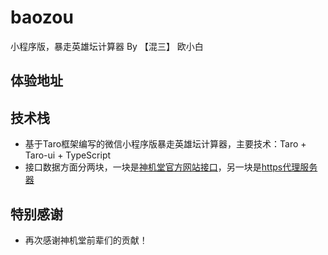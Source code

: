 # baozou
小程序版，暴走英雄坛计算器 By 【混三】 欧小白

## 体验地址

## 技术栈

* 基于Taro框架编写的微信小程序版暴走英雄坛计算器，主要技术：Taro + Taro-ui + TypeScript
* 接口数据方面分两块，一块是[神机堂官方网站接口](http://bz.hpeng.cn/)，另一块是[https代理服务器](https://cors-anywhere.herokuapp.com/)

## 特别感谢

* 再次感谢神机堂前辈们的贡献！
